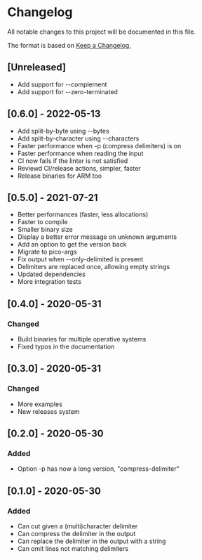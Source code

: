# Changelog

All notable changes to this project will be documented in this file.

The format is based on [Keep a Changelog](https://keepachangelog.com/en/1.0.0/),

## [Unreleased]
- Add support for --complement
- Add support for --zero-terminated

## [0.6.0] - 2022-05-13
- Add split-by-byte using --bytes
- Add split-by-character using --characters
- Faster performance when -p (compress delimiters) is on
- Faster performance when reading the input
- CI now fails if the linter is not satisfied
- Reviewd CI/release actions, simpler, faster
- Release binaries for ARM too

## [0.5.0] - 2021-07-21

- Better performances (faster, less allocations)
- Faster to compile
- Smaller binary size
- Display a better error message on unknown arguments
- Add an option to get the version back
- Migrate to pico-args
- Fix output when --only-delimited is present
- Delimiters are replaced once, allowing empty strings
- Updated dependencies
- More integration tests

## [0.4.0] - 2020-05-31

### Changed
- Build binaries for multiple operative systems
- Fixed typos in the documentation

## [0.3.0] - 2020-05-31

### Changed
- More examples
- New releases system

## [0.2.0] - 2020-05-30

### Added

- Option -p has now a long version, "compress-delimiter"

## [0.1.0] - 2020-05-30

### Added

- Can cut given a (multi)character delimiter
- Can compress the delimiter in the output
- Can replace the delimiter in the output with a string
- Can omit lines not matching delimiters
